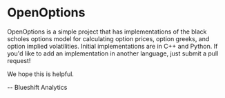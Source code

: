 # OpenOptions

OpenOptions is a simple project that has implementations of the black scholes options model for calculating option prices, option greeks, and option implied volatilities. Initial implementations are in C++ and Python. If you'd like to add an implementation in another language, just submit a pull request!

We hope this is helpful.

--
Blueshift Analytics
